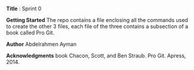 **Title** : Sprint 0

**Getting Started**
The repo contains a file enclosing all the commands used to create the other 3 files,
each file of the three contains a subsection of a book called Pro Git.

**Author**
Abdelrahmen Ayman

**Acknowledgments**
book Chacon, Scott, and Ben Straub. Pro Git. Apress,
2014.
